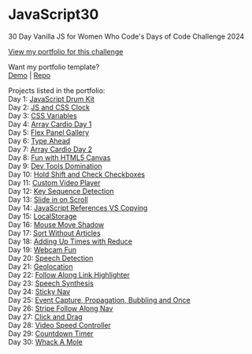 # JavaScript30
 30 Day Vanilla JS for Women Who Code's Days of Code Challenge 2024

 [View my portfolio for this challenge](https://web3kat.github.io/JavaScript30/)

 Want my portfolio template? <br />
 [Demo](https://web3kat.github.io/Portfolio-Template/) | [Repo](https://github.com/web3kat/Portfolio-Template)

 Projects listed in the portfolio: <br />
 Day 1: [JavaScript Drum Kit](https://web3kat.github.io/JavaScript30/01%20-%20JavaScript%20Drum%20Kit/) <br /> 
 Day 2: [JS and CSS Clock](https://web3kat.github.io/JavaScript30/02%20-%20JS%20and%20CSS%20Clock/) <br />
 Day 3: [CSS Variables](https://web3kat.github.io/JavaScript30/03%20-%20CSS%20Variables/) <br />
 Day 4: [Array Cardio Day 1](https://web3kat.github.io/JavaScript30/04%20-%20Array%20Cardio%20Day%201) <br />
 Day 5: [Flex Panel Gallery](https://web3kat.github.io/JavaScript30/05%20-%20Flex%20Panel%20Gallery/) <br />
 Day 6: [Type Ahead](https://web3kat.github.io/JavaScript30/06%20-%20Type%20Ahead/) <br />
 Day 7: [Array Cardio Day 2](https://web3kat.github.io/JavaScript30/07%20-%20Array%20Cardio%20Day%202/) <br />
 Day 8: [Fun with HTML5 Canvas](https://web3kat.github.io/JavaScript30/08%20-%20Fun%20with%20HTML5%20Canvas/) <br />
 Day 9: [Dev Tools Domination](https://web3kat.github.io/JavaScript30/09%20-%20Dev%20Tools%20Domination/) <br />
 Day 10: [Hold Shift and Check Checkboxes](https://web3kat.github.io/JavaScript30/10%20-%20Hold%20Shift%20and%20Check%20Checkboxes/) <br />
 Day 11: [Custom Video Player](https://web3kat.github.io/JavaScript30/11%20-%20Custom%20Video%20Player/) <br />
 Day 12: [Key Sequence Detection](https://web3kat.github.io/JavaScript30/12%20-%20Key%20Sequence%20Detection/) <br />
 Day 13: [Slide in on Scroll](https://web3kat.github.io/JavaScript30/13%20-%20Slide%20in%20on%20Scroll/) <br />
 Day 14: [JavaScript References VS Copying](https://web3kat.github.io/JavaScript30/14%20-%20JavaScript%20References%20VS%20Copying/) <br />
 Day 15: [LocalStorage](https://web3kat.github.io/JavaScript30/15%20-%20LocalStorage/) <br />
 Day 16: [Mouse Move Shadow](https://web3kat.github.io/JavaScript30/16%20-%20Mouse%20Move%20Shadow/) <br />
 Day 17: [Sort Without Articles](https://web3kat.github.io/JavaScript30/17%20-%20Sort%20Without%20Articles/) <br />
 Day 18: [Adding Up Times with Reduce](https://web3kat.github.io/JavaScript30/18%20-%20Adding%20Up%20Times%20with%20Reduce/) <br />
 Day 19: [Webcam Fun](https://web3kat.github.io/JavaScript30/19%20-%20Webcam%20Fun/) <br />
 Day 20: [Speech Detection](https://web3kat.github.io/JavaScript30/20%20-%20Speech%20Detection/) <br />
 Day 21: [Geolocation](https://web3kat.github.io/JavaScript30/21%20-%20Geolocation/) <br />
 Day 22: [Follow Along Link Highlighter](https://web3kat.github.io/JavaScript30/22%20-%20Follow%20Along%20Link%20Highlighter/) <br />
 Day 23: [Speech Synthesis](https://web3kat.github.io/JavaScript30/23%20-%20Speech%20Synthesis/) <br />
 Day 24: [Sticky Nav](https://web3kat.github.io/JavaScript30/24%20-%20Sticky%20Nav/) <br />
 Day 25: [Event Capture, Propagation, Bubbling and Once](https://web3kat.github.io/JavaScript30/25%20-%20Event%20Capture,%20Propagation,%20Bubbling%20and%20Once/) <br />
 Day 26: [Stripe Follow Along Nav](https://web3kat.github.io/JavaScript30/26%20-%20Stripe%20Follow%20Along%20Nav/) <br />
 Day 27: [Click and Drag](https://web3kat.github.io/JavaScript30/27%20-%20Click%20and%20Drag/) <br />
 Day 28: [Video Speed Controller](https://web3kat.github.io/JavaScript30/28%20-%20Video%20Speed%20Controller/) <br />
 Day 29: [Countdown Timer](https://web3kat.github.io/JavaScript30/29%20-%20Countdown%20Timer/) <br />
 Day 30: [Whack A Mole](https://web3kat.github.io/JavaScript30/30%20-%20Whack%20A%20Mole/) <br />

